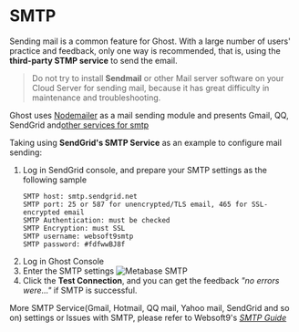 # SMTP

Sending mail is a common feature for Ghost. With a large number of users' practice and feedback, only one way is recommended, that is, using the **third-party STMP service** to send the email.

> Do not try to install **Sendmail** or other Mail server software on your Cloud Server for sending mail, because it has great difficulty in maintenance and troubleshooting.

Ghost uses [Nodemailer](https://github.com/nodemailer) as a mail sending module and presents Gmail, QQ, SendGrid and[other services for smtp](https://github.com/nodemailer/nodemailer/tree/0.7/#well-known-services-for-smtp)

Taking using **SendGrid's SMTP Service** as an example to configure mail sending:

1. Log in SendGrid console, and prepare your SMTP settings as the following sample
   ```
   SMTP host: smtp.sendgrid.net
   SMTP port: 25 or 587 for unencrypted/TLS email, 465 for SSL-encrypted email
   SMTP Authentication: must be checked
   SMTP Encryption: must SSL
   SMTP username: websoft9smtp
   SMTP password: #fdfwwBJ8f    
   ```
2. Log in Ghost Console
3. Enter the SMTP settings
![Metabase SMTP](https://libs.websoft9.com/Websoft9/DocsPicture/en/metabase/metabase-smtp-websoft9.png)
4. Click the **Test Connection**, and you can get the feedback *"no errors were..."* if SMTP is successful.

More SMTP Service(Gmail, Hotmail, QQ mail, Yahoo mail, SendGrid and so on)  settings or Issues with SMTP, please refer to Websoft9's *[SMTP Guide](https://support.websoft9.com/docs/faq/tech-smtp.html)*
